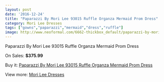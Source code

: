 ```yaml
---
layout: post
date: '2016-12-24'
title: "Paparazzi By Mori Lee 93015 Ruffle Organza Mermaid Prom Dress"
category: Mori Lee Dresses
tags: ["gowns","paparazzi","mermaid","dress","ruffle"]
image: http://www.neoformal.com/6662-thickbox_default/paparazzi-by-mori-lee-93015-ruffle-organza-mermaid-prom-dress.jpg
---
```

Paparazzi By Mori Lee 93015 Ruffle Organza Mermaid Prom Dress

On Sales: **$375.99**
<a href="https://www.neoformal.com/en/mori-lee-dresses/2411-paparazzi-by-mori-lee-93015-ruffle-organza-mermaid-prom-dress.html"><amp-img layout="responsive" width="600" height="600" src="//www.neoformal.com/6662-thickbox_default/paparazzi-by-mori-lee-93015-ruffle-organza-mermaid-prom-dress.jpg" alt="Paparazzi By Mori Lee 93015 Ruffle Organza Mermaid Prom Dress 0" /></a>
<a href="https://www.neoformal.com/en/mori-lee-dresses/2411-paparazzi-by-mori-lee-93015-ruffle-organza-mermaid-prom-dress.html"><amp-img layout="responsive" width="600" height="600" src="//www.neoformal.com/6663-thickbox_default/paparazzi-by-mori-lee-93015-ruffle-organza-mermaid-prom-dress.jpg" alt="Paparazzi By Mori Lee 93015 Ruffle Organza Mermaid Prom Dress 1" /></a>
<a href="https://www.neoformal.com/en/mori-lee-dresses/2411-paparazzi-by-mori-lee-93015-ruffle-organza-mermaid-prom-dress.html"><amp-img layout="responsive" width="600" height="600" src="//www.neoformal.com/6664-thickbox_default/paparazzi-by-mori-lee-93015-ruffle-organza-mermaid-prom-dress.jpg" alt="Paparazzi By Mori Lee 93015 Ruffle Organza Mermaid Prom Dress 2" /></a>
<a href="https://www.neoformal.com/en/mori-lee-dresses/2411-paparazzi-by-mori-lee-93015-ruffle-organza-mermaid-prom-dress.html"><amp-img layout="responsive" width="600" height="600" src="//www.neoformal.com/6665-thickbox_default/paparazzi-by-mori-lee-93015-ruffle-organza-mermaid-prom-dress.jpg" alt="Paparazzi By Mori Lee 93015 Ruffle Organza Mermaid Prom Dress 3" /></a>

Buy it: [Paparazzi By Mori Lee 93015 Ruffle Organza Mermaid Prom Dress](https://www.neoformal.com/en/mori-lee-dresses/2411-paparazzi-by-mori-lee-93015-ruffle-organza-mermaid-prom-dress.html "Paparazzi By Mori Lee 93015 Ruffle Organza Mermaid Prom Dress")

View more: [Mori Lee Dresses](https://www.neoformal.com/en/22-mori-lee-dresses "Mori Lee Dresses")
